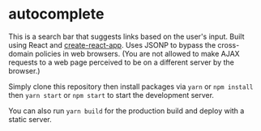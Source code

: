 # autocomplete

This is a search bar that suggests links based on the user's input.
Built using React and [create-react-app](https://github.com/facebookincubator/create-react-app).
Uses JSONP to bypass the cross-domain policies in web browsers.
(You are not allowed to make AJAX requests to a web page perceived to be on a different server by the browser.)

Simply clone this repository then install packages via
`yarn` or `npm install`
then
`yarn start` or `npm start`
to start the development server.

You can also run `yarn build` for the production build and deploy with a static server.
